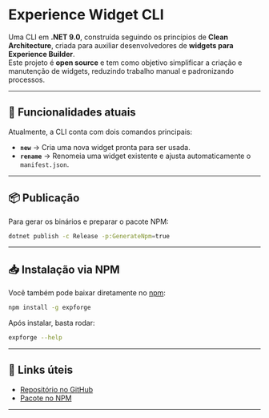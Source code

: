 # Experience Widget CLI

Uma CLI em **.NET 9.0**, construída seguindo os princípios de **Clean Architecture**, criada para auxiliar desenvolvedores de **widgets para Experience Builder**.  
Este projeto é **open source** e tem como objetivo simplificar a criação e manutenção de widgets, reduzindo trabalho manual e padronizando processos.

---

## 🚀 Funcionalidades atuais

Atualmente, a CLI conta com dois comandos principais:

- **`new`** → Cria uma nova widget pronta para ser usada.  
- **`rename`** → Renomeia uma widget existente e ajusta automaticamente o `manifest.json`.

---

## 📦 Publicação

Para gerar os binários e preparar o pacote NPM:

```bash
dotnet publish -c Release -p:GenerateNpm=true
```

---

## 📥 Instalação via NPM

Você também pode baixar diretamente no [npm](https://www.npmjs.com/package/expforge):

```bash
npm install -g expforge
```

Após instalar, basta rodar:

```bash
expforge --help
```

---

## 🔗 Links úteis

- [Repositório no GitHub](https://github.com/celinhodaltro/experience-widget)  
- [Pacote no NPM](https://www.npmjs.com/package/expforge)

---
